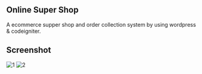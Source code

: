 ## Online Super Shop
A ecommerce supper shop and order collection system by using wordpress & codeigniter.

## Screenshot
![1](https://github.com/masudncse/a2zmachinerysupply-wordpress/blob/master/screenshot/1.jpg)
![2](https://github.com/masudncse/a2zmachinerysupply-wordpress/blob/master/screenshot/2.jpg)
